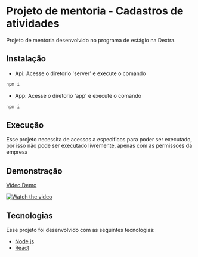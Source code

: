 # Projeto de mentoria - Cadastros de atividades

Projeto de mentoria desenvolvido no programa de estágio na Dextra.

## Instalação

- Api: Acesse o diretorio 'server' e execute o comando

```bash
npm i
```
- App: Acesse o diretorio 'app' e execute o comando

```bash
npm i
```

## Execução

Esse projeto necessita de acessos a especificos para poder ser executado, por isso não pode ser executado livremente, apenas com as permissoes da empresa


## Demonstração

[Video Demo](https://www.youtube.com/watch?v=WH5-O9U2Uyg)

[![Watch the video](https://i.ytimg.com/vi/WH5-O9U2Uyg/hqdefault.jpg?sqp=-oaymwEZCNACELwBSFXyq4qpAwsIARUAAIhCGAFwAQ==&rs=AOn4CLBE0ndadPTEmhtFfz9V5HOoe9BmxA)](https://www.youtube.com/watch?v=WH5-O9U2Uyg)
## Tecnologias

Esse projeto foi desenvolvido com as seguintes tecnologias:

- [Node.js](https://nodejs.org/en/)
- [React](https://reactjs.org)
